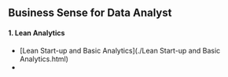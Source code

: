 ## Business Sense for Data Analyst

#### 1. Lean Analytics

- [Lean Start-up and Basic Analytics](./Lean Start-up and Basic Analytics.html) 
- 

